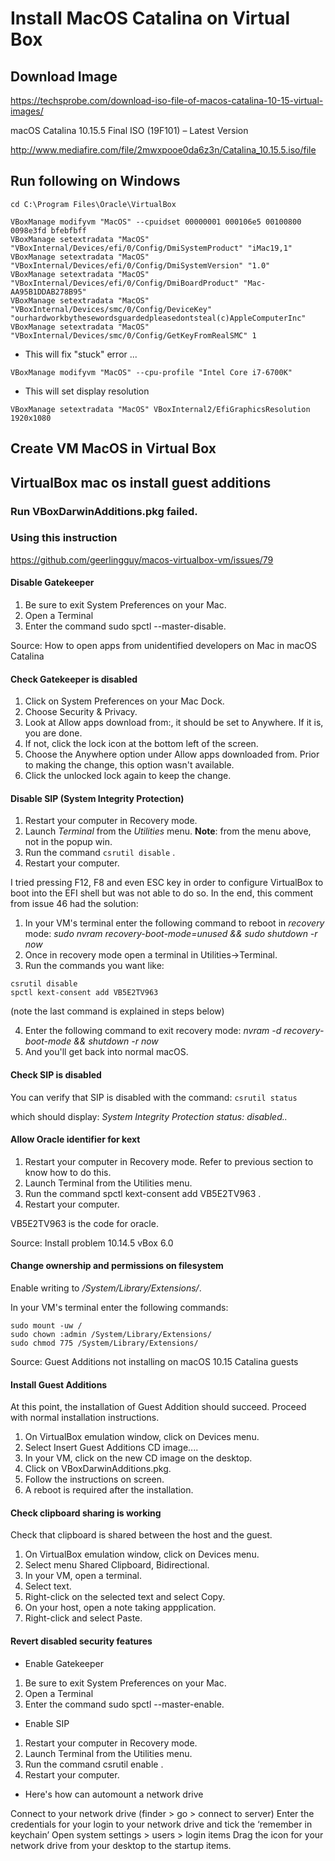 # Install MacOS Catalina on Virtual Box

## Download Image

https://techsprobe.com/download-iso-file-of-macos-catalina-10-15-virtual-images/


macOS Catalina 10.15.5 Final ISO (19F101) – Latest Version

http://www.mediafire.com/file/2mwxpooe0da6z3n/Catalina_10.15.5.iso/file


## Run following on Windows

```
cd C:\Program Files\Oracle\VirtualBox

VBoxManage modifyvm "MacOS" --cpuidset 00000001 000106e5 00100800 0098e3fd bfebfbff
VBoxManage setextradata "MacOS" "VBoxInternal/Devices/efi/0/Config/DmiSystemProduct" "iMac19,1"
VBoxManage setextradata "MacOS" "VBoxInternal/Devices/efi/0/Config/DmiSystemVersion" "1.0"
VBoxManage setextradata "MacOS" "VBoxInternal/Devices/efi/0/Config/DmiBoardProduct" "Mac-AA95B1DDAB278B95"
VBoxManage setextradata "MacOS" "VBoxInternal/Devices/smc/0/Config/DeviceKey" "ourhardworkbythesewordsguardedpleasedontsteal(c)AppleComputerInc"
VBoxManage setextradata "MacOS" "VBoxInternal/Devices/smc/0/Config/GetKeyFromRealSMC" 1

```
- This will fix "stuck" error ...

```
VBoxManage modifyvm "MacOS" --cpu-profile "Intel Core i7-6700K"
```

- This will set display resolution

```
VBoxManage setextradata "MacOS" VBoxInternal2/EfiGraphicsResolution 1920x1080
```

## Create VM MacOS in Virtual Box

## VirtualBox mac os install guest additions

### Run VBoxDarwinAdditions.pkg failed.

### Using this instruction

https://github.com/geerlingguy/macos-virtualbox-vm/issues/79

#### Disable Gatekeeper

1. Be sure to exit System Preferences on your Mac.
2. Open a Terminal
3. Enter the command sudo spctl --master-disable.

Source: How to open apps from unidentified developers on Mac in macOS Catalina

#### Check Gatekeeper is disabled
1. Click on System Preferences on your Mac Dock.
2. Choose Security & Privacy.
3. Look at Allow apps download from:, it should be set to Anywhere. If it is, you are done.
4. If not, click the lock icon at the bottom left of the screen.
5. Choose the Anywhere option under Allow apps downloaded from. Prior to making the change, this option wasn't available.
6. Click the unlocked lock again to keep the change.

#### Disable SIP (System Integrity Protection)

1. Restart your computer in Recovery mode.
2. Launch *Terminal* from the *Utilities* menu. **Note**: from the menu above, not in the popup win.
3. Run the command `csrutil disable` .
4. Restart your computer.

I tried pressing F12, F8 and even ESC key in order to configure VirtualBox to boot into the EFI shell but was not able to do so. In the end, this comment from issue 46 had the solution:

1. In your VM's terminal enter the following command to reboot in *recovery* mode:
*sudo nvram recovery-boot-mode=unused && sudo shutdown -r now*
2. Once in recovery mode open a terminal in Utilities->Terminal.
3. Run the commands you want like:
```
csrutil disable
spctl kext-consent add VB5E2TV963
```
(note the last command is explained in steps below)

4. Enter the following command to exit recovery mode:
*nvram -d recovery-boot-mode && shutdown -r now*
5. And you'll get back into normal macOS.

#### Check SIP is disabled
You can verify that SIP is disabled with the command:
`csrutil status`

which should display:
*System Integrity Protection status: disabled..*

#### Allow Oracle identifier for kext

1. Restart your computer in Recovery mode. Refer to previous section to know how to do this.
2. Launch Terminal from the Utilities menu.
3. Run the command spctl kext-consent add VB5E2TV963 .
4. Restart your computer.

VB5E2TV963 is the code for oracle.

Source: Install problem 10.14.5 vBox 6.0

#### Change ownership and permissions on filesystem

Enable writing to */System/Library/Extensions/*.

In your VM's terminal enter the following commands:

```
sudo mount -uw /
sudo chown :admin /System/Library/Extensions/
sudo chmod 775 /System/Library/Extensions/
```

Source: Guest Additions not installing on macOS 10.15 Catalina guests

#### Install Guest Additions
At this point, the installation of Guest Addition should succeed. Proceed with normal installation instructions.

1. On VirtualBox emulation window, click on Devices menu.
2. Select Insert Guest Additions CD image....
3. In your VM, click on the new CD image on the desktop.
4. Click on VBoxDarwinAdditions.pkg.
5. Follow the instructions on screen.
6. A reboot is required after the installation.

#### Check clipboard sharing is working
Check that clipboard is shared between the host and the guest.

1. On VirtualBox emulation window, click on Devices menu.
2. Select menu Shared Clipboard, Bidirectional.
3. In your VM, open a terminal.
4. Select text.
5. Right-click on the selected text and select Copy.
6. On your host, open a note taking appplication.
7. Right-click and select Paste.

#### Revert disabled security features
- Enable Gatekeeper

1. Be sure to exit System Preferences on your Mac.
2. Open a Terminal
3. Enter the command sudo spctl --master-enable.

- Enable SIP

1. Restart your computer in Recovery mode.
2. Launch Terminal from the Utilities menu.
3. Run the command csrutil enable .
4. Restart your computer.



- Here's how can automount a network drive

Connect to your network drive (finder > go > connect to server)
Enter the credentials for your login to your network drive and tick the ‘remember in keychain’
Open system settings > users > login items
Drag the icon for your network drive from your desktop to the startup items.











